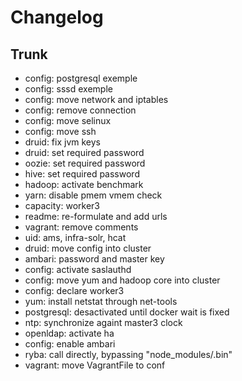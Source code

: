 
# Changelog

## Trunk

* config: postgresql exemple
* config: sssd exemple
* config: move network and iptables
* config: remove connection
* config: move selinux
* config: move ssh
* druid: fix jvm keys
* druid: set required password
* oozie: set required password
* hive: set required password
* hadoop: activate benchmark
* yarn: disable pmem vmem check
* capacity: worker3
* readme: re-formulate and add urls
* vagrant: remove comments
* uid: ams, infra-solr, hcat
* druid: move config into cluster
* ambari: password and master key
* config: activate saslauthd
* config: move yum and hadoop core into cluster
* config: declare worker3
* yum: install netstat through net-tools
* postgresql: desactivated until docker wait is fixed
* ntp: synchronize againt master3 clock
* openldap: activate ha
* config: enable ambari
* ryba: call directly, bypassing "node_modules/.bin"
* vagrant: move VagrantFile to conf

